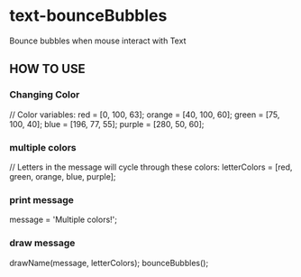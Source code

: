 # text-bounceBubbles

 Bounce bubbles when mouse interact with Text

## HOW TO USE
  
### Changing Color

// Color variables:
red = [0, 100, 63];
orange = [40, 100, 60];
green = [75, 100, 40];
blue = [196, 77, 55];
purple = [280, 50, 60];

### multiple colors
// Letters in the message will cycle through these colors:
letterColors = [red, green, orange, blue, purple];

### print message
message = 'Multiple colors!';

### draw message
drawName(message, letterColors);
bounceBubbles();
